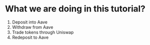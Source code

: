 # What we are doing in this tutorial?

1. Deposit into Aave
2. Withdraw from Aave
3. Trade tokens through Uniswap
4. Redeposit to Aave
